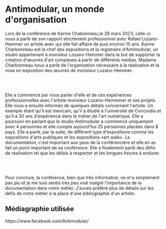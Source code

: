 <h1>Antimodular, un monde d'organisation</h1>

<p>Lors de la conférence de Karine Chabonneau,le 28 mars 2023, celle-ci nous a parlé de son rapport strictement professionnel avec Rafael Lozano-Hemmer un artiste avec qui elle fait affaire de puis environ  15 ans. Karine Charbonneau est la chef des expositions et la registraire d'Antimodular, un studio appartenant à monsieur Lozano-Hemmer dans le but de supporter la création d'œuvres d'art complexes à partir de différents médias. Madame Charbonneau nous a parlé de l'organisation nécessaire à la réalisation et la mise en exposition des œuvres de monsieur Lozano-Hemmer.</p>
<br>
<br>
<p>Elle a commencé par nous parler d'elle et de ces expériences professionnelles avec l'artiste monsieur Lozano-Hemmmer et ses projets. Elle nous a ensuite informés de quelques détails concernant l'artiste. Un exemple étant qu'il est mexicain, qu'il a étudié à l'université de Concordia et qu'il a 30 ans d'expérience dans le métier de l'art numérique. Elle a poursuivi en parlant que le studio Antimodular a commencé uniquement avec 4 personnes et elle compte aujourd'hui 25 personnes placées dans 8 pays.
Elle a parlé, par la suite, de différent type d'expositions comme les expositions d'arts publiques et les expositions «art walk». La documentation, c'est important aux yeux de la conférencière et elle en as fait un point important de sa conférence. Elle a finalement parlé des défis de réalisation tel que les délais à respecter et les longues heures à endurer.</p>
<br>
<br>
<p>Pour conclure, la conférence, bien que très informative, ne m'a simplement pas plu et je me suis sentis très peu visé malgré l'importance de la documentation dans notre métier. J'aurais préféré plus de détails sur les défis de notre métier à la place d'une bibliographie d'un artiste.</p>

<h2>Médiagraphie utilisée</h2>
<p>https://www.facebook.com/Antimodular/</p>
